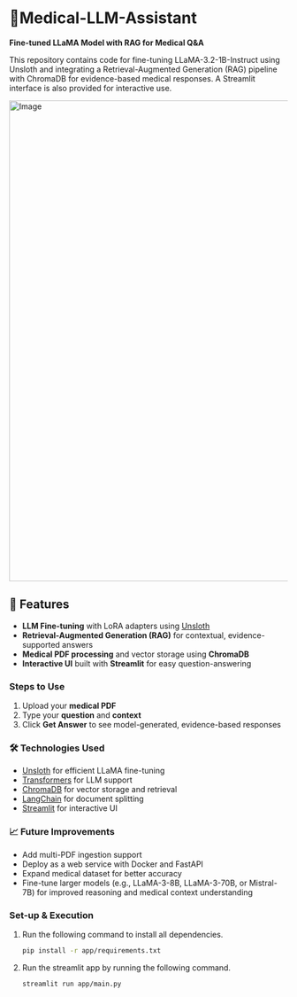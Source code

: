 # 🧠Medical-LLM-Assistant
**Fine-tuned LLaMA Model with RAG for Medical Q&amp;A**

This repository contains code for fine-tuning LLaMA-3.2-1B-Instruct using Unsloth and integrating a Retrieval-Augmented Generation (RAG) pipeline with ChromaDB for evidence-based medical responses.
A Streamlit interface is also provided for interactive use.

<img width="767" height="868" alt="Image" src="https://github.com/user-attachments/assets/d6ec94b1-4bf8-4da5-b64b-b1ebc9965b5c" />

## 🚀 Features
- **LLM Fine-tuning** with LoRA adapters using [Unsloth](https://github.com/unslothai/unsloth)
- **Retrieval-Augmented Generation (RAG)** for contextual, evidence-supported answers
- **Medical PDF processing** and vector storage using **ChromaDB**
- **Interactive UI** built with **Streamlit** for easy question-answering

### **Steps to Use**

1. Upload your **medical PDF**  
2. Type your **question** and **context**  
3. Click **Get Answer** to see model-generated, evidence-based responses  

### 🛠 **Technologies Used**

- [Unsloth](https://github.com/unslothai/unsloth) for efficient LLaMA fine-tuning  
- [Transformers](https://huggingface.co/docs/transformers) for LLM support  
- [ChromaDB](https://www.trychroma.com/) for vector storage and retrieval  
- [LangChain](https://www.langchain.com/) for document splitting  
- [Streamlit](https://streamlit.io/) for interactive UI  

### 📈 **Future Improvements**

- Add multi-PDF ingestion support  
- Deploy as a web service with Docker and FastAPI  
- Expand medical dataset for better accuracy
- Fine-tune larger models (e.g., LLaMA-3-8B, LLaMA-3-70B, or Mistral-7B) for improved reasoning and medical context understanding   


### Set-up & Execution

1. Run the following command to install all dependencies. 

    ```bash
    pip install -r app/requirements.txt
    ```

1. Run the streamlit app by running the following command.

    ```bash
    streamlit run app/main.py
    ```
